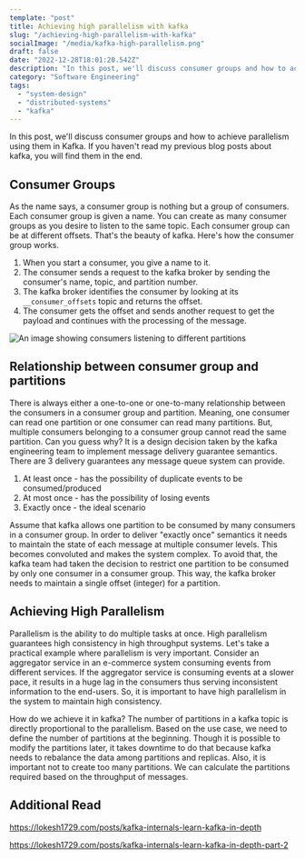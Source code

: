 ```yaml
---
template: "post"
title: Achieving high parallelism with kafka
slug: "/achieving-high-parallelism-with-kafka"
socialImage: "/media/kafka-high-parallelism.png"
draft: false
date: "2022-12-28T18:01:20.542Z"
description: "In this post, we'll discuss consumer groups and how to achieve parallelism using them in Kafka."
category: "Software Engineering"
tags:
  - "system-design"
  - "distributed-systems"
  - "kafka"
---
```

In this post, we'll discuss consumer groups and how to achieve parallelism using them in Kafka. If you haven't read my previous blog posts about kafka, you will find them in the end.

## Consumer Groups

As the name says, a consumer group is nothing but a group of consumers. Each consumer group is given a name. You can create as many consumer groups as you desire to listen to the same topic. Each consumer group can be at different offsets. That's the beauty of kafka. Here's how the consumer group works.

1. When you start a consumer, you give a name to it.
2. The consumer sends a request to the kafka broker by sending the consumer's name, topic, and partition number.
3. The kafka broker identifies the consumer by looking at its `__consumer_offsets` topic and returns the offset.
4. The consumer gets the offset and sends another request to get the payload and continues with the processing of the message.

![An image showing consumers listening to different partitions](/media/consumer-groups-1.png "As shown in the image, each consumer subscribes to a single partition")

## Relationship between consumer group and partitions

There is always either a one-to-one or one-to-many relationship between the consumers in a consumer group and partition. Meaning, one consumer can read one partition or one consumer can read many partitions. But, multiple consumers belonging to a consumer group cannot read the same partition. Can you guess why? It is a design decision taken by the kafka engineering team to implement message delivery guarantee semantics. There are 3 delivery guarantees any message queue system can provide.

1. At least once - has the possibility of duplicate events to be consumed/produced
2. At most once - has the possibility of losing events
3. Exactly once - the ideal scenario

Assume that kafka allows one partition to be consumed by many consumers in a consumer group. In order to deliver "exactly once" semantics it needs to maintain the state of each message at multiple consumer levels. This becomes convoluted and makes the system complex. To avoid that, the kafka team had taken the decision to restrict one partition to be consumed by only one consumer in a consumer group. This way, the kafka broker needs to maintain a single offset (integer) for a partition.

## Achieving High Parallelism

Parallelism is the ability to do multiple tasks at once. High parallelism guarantees high consistency in high throughput systems. Let's take a practical example where parallelism is very important. Consider an aggregator service in an e-commerce system consuming events from different services. If the aggregator service is consuming events at a slower pace, it results in a huge lag in the consumers thus serving inconsistent information to the end-users. So, it is important to have high parallelism in the system to maintain high consistency.

How do we achieve it in kafka? The number of partitions in a kafka topic is directly proportional to the parallelism. Based on the use case, we need to define the number of partitions at the beginning. Though it is possible to modify the partitions later, it takes downtime to do that because kafka needs to rebalance the data among partitions and replicas. Also, it is important not to create too many partitions. We can calculate the partitions required based on the throughput of messages.

## Additional Read

<https://lokesh1729.com/posts/kafka-internals-learn-kafka-in-depth>

<https://lokesh1729.com/posts/kafka-internals-learn-kafka-in-depth-part-2>